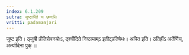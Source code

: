 ```yaml
---
index: 6.1.209
sutra: जुष्टार्पिते च छन्दसि
vritti: padamanjari
---
```


 जुष्ट इति। ठ्जुषी प्रीतिसेवनयोःऽ, ठ्श्वीदिते निष्ठायाम्ऽ इतीट्प्रतिषेधः। अपित इति। ठतिर्ह्रीऽ अर्तेर्णिच्, अर्त्यादिना पुक् ॥
